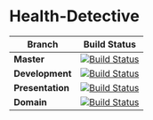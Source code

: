 # Health-Detective

| Branch | Build Status |
|--------|--------|
|**Master**| [![Build Status](https://travis-ci.org/CMPUT301F18T18/Health-Detective.svg?branch=master)](https://travis-ci.org/CMPUT301F18T18/Health-Detective) |
|**Development**| [![Build Status](https://travis-ci.com/CMPUT301F18T18/Health-Detective.svg?branch=development)](https://travis-ci.com/CMPUT301F18T18/Health-Detective) |
|**Presentation**| [![Build Status](https://travis-ci.com/CMPUT301F18T18/Health-Detective.svg?branch=presentation)](https://travis-ci.com/CMPUT301F18T18/Health-Detective)|
|**Domain**| [![Build Status](https://travis-ci.org/CMPUT301F18T18/Health-Detective.svg?branch=domain)](https://travis-ci.org/CMPUT301F18T18/Health-Detective)|

